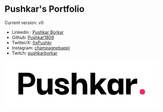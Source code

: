 # Pushkar's Portfolio

Current version: v0

- Linkedin : [Pushkar Borkar](https://www.linkedin.com/in/pushkar-borkar/)
- Github: [Pushkar1809](https://github.com/Pushkar1809)
- Twitter/X: [0xPushkr](https://twitter.com/0xPushkr)
- Instagram: [champagnebappi](https://www.instagram.com/champagnebappi/)
- Twitch: [pushkarborkar](https://www.twitch.tv/pushkarborkar)

![me](./src/assets/full.png)